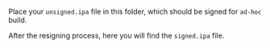 Place your `unsigned.ipa` file in this folder, which should be signed for `ad-hoc` build.

After the resigning process, here you will find the `signed.ipa` file.